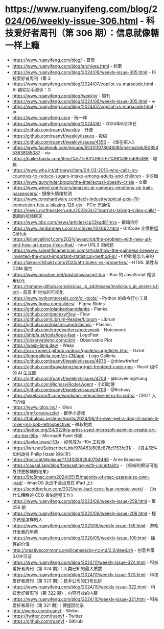 # https://www.ruanyifeng.com/blog/2024/06/weekly-issue-306.html - 科技爱好者周刊（第 306 期）：信息就像糖一样上瘾

- https://www.ruanyifeng.com/blog/ - 首页
- https://www.ruanyifeng.com/blog/archives.html - 档案
- https://www.ruanyifeng.com/blog/2024/06/weekly-issue-305.html - 科技爱好者周刊（第 3
- https://www.ruanyifeng.com/blog/2024/07/copilot-vs-marscode.html - AI 编程助手测评：G
- https://www.ruanyifeng.com/blog/weekly/ - 周刊
- https://www.ruanyifeng.com/blog/2024/06/weekly-issue-305.html - ⇐
- https://www.ruanyifeng.com/blog/2024/07/copilot-vs-marscode.html - ⇒
- https://www.ruanyifeng.com - 阮一峰
- https://www.ruanyifeng.com/blog/2024/06/ - 2024年6月28日
- https://github.com/ruanyf/weekly - 开源
- https://github.com/ruanyf/weekly/issues - 投稿
- https://github.com/ruanyf/weekly/issues/4550 - 《谁在招人》
- https://www.facebook.com/groups/553511078046085/permalink/8085453638185087 - via
- https://baike.baidu.com/item/%E7%B3%96%E7%98%BE/5685388 - 糖瘾
- https://www.who.int/zh/news/item/04-03-2015-who-calls-on-countries-to-reduce-sugars-intake-among-adults-and-children - 少吃糖
- https://www.gurwinder.blog/p/the-intellectual-obesity-crisis - 文章
- https://www.wired.com/story/amazon-ai-cameras-emotions-uk-train-passengers/ - 摄像头情绪检测
- https://www.tomshardware.com/tech-industry/optical-pcie-70-connection-hits-a-blazing-128-gts - PCIe 光通信
- https://news.northeastern.edu/2023/04/21/parrots-talking-video-calls/ - 鹦鹉的视频聊天
- https://www.bbc.com/news/articles/cg33kgd81mvo - 癫痫治疗
- https://www.landiannews.com/archives/104662.html - GitCode 全盘搬运 GitHub
- https://kilianvalkhof.com/2024/javascript/the-problem-with-new-url-and-how-url-parse-fixes-that/ - new URL() 的问题
- https://www.scientificamerican.com/article/how-the-guinness-brewery-invented-the-most-important-statistical-method-in/ - t 检验是怎么来的
- https://jakearchibald.com/2024/attributes-vs-properties/ - HTML 属性与 DOM 属性
- https://www.onsclom.net/posts/javascript-tco - Bun 的 JavaScript 尾调用优化
- https://romeov.github.io/malicious_ip_addresses/malicious_ip_analysis.html - 恶意 IP 地址的可视化
- https://www.pythonmorsels.com/cli-tools/ - Python 的命令行小工具
- https://www.figma.com/slides/ - Figma Slides
- https://github.com/plankanban/planka - Planka
- https://github.com/pacexy/flow - Flow
- https://github.com/Librum-Reader/Librum - Librum
- https://github.com/plasmicapp/plasmic - Plasmic
- https://github.com/streetwriters/notesnook - Notesnook
- https://shipfa.st/tools/logo-fast - LogoFast
- https://observablehq.com/plot/ - Observable Plot
- https://wasp-lang.dev/ - Wasp
- https://oxc-project.github.io/docs/guide/usage/linter.html - Oxlint
- https://logogalleria.com/zh-CN/app - Logo Galleria
- https://github.com/ruanyf/weekly/issues/4675 - @ddewfrefref
- https://github.com/bravekingzhang/gpt-frontend-code-gen - React 组件的 AI 生成器
- https://github.com/ruanyf/weekly/issues/4704 - @bravekingzhang
- https://github.com/Richasy/Rodel.Agent - 小幻助理
- https://github.com/ruanyf/weekly/issues/4706 - @Richasy
- https://jakelazaroff.com/words/an-interactive-intro-to-crdts/ - CRDT 入门介绍
- https://www.igloo.inc/ - IGloo
- https://jrmf.org/puzzle/ - 数学小游戏
- https://fabulous.systems/posts/2024/06/if-i-ever-get-a-dog-ill-name-it-rover-ms-bob-retrospective/ - 微软鲍勃
- https://kottke.org/24/02/this-artist-used-microsoft-paint-to-create-art-into-her-90s - Microsoft Paint 作画
- https://taylor.town/-10x - 如何成为 -10x 工程师
- https://lwn.net/SubscriberLink/978463/608c876c1153fd31/ - 《自由软件如何劫持 Philip Hazel 的生活》
- https://toot.cat/@plexus/112403882840794498 - Arne Brasseur
- https://causal.app/blog/forecasting-with-uncertainty - 《极端的假设可能导致更极端的结果》
- https://9to5mac.com/2024/05/15/majority-of-mac-users-also-own-ipad/ - 《macOS 永远不会出现在 iPad 上》
- https://scottberkun.com/2021/why-bad-ceos-fear-remote-work/ - 《为什么糟糕的 CEO 害怕远程工作》
- https://www.ruanyifeng.com/blog/2023/06/weekly-issue-259.html - 第 259 期
- https://www.ruanyifeng.com/blog/2022/06/weekly-issue-209.html - 程序员是怎样的人
- https://www.ruanyifeng.com/blog/2021/05/weekly-issue-159.html - 游戏开发者的年薪
- https://www.ruanyifeng.com/blog/2020/05/weekly-issue-109.html - 播客的价值
- http://creativecommons.org/licenses/by-nc-nd/3.0/deed.zh - 创意共享3.0许可证
- https://www.ruanyifeng.com/blog/2024/11/weekly-issue-324.html - 科技爱好者周刊（第 324 期）：人类已知的最大质数
- https://www.ruanyifeng.com/blog/2024/11/weekly-issue-323.html - 科技爱好者周刊（第 323 期）：技术公司的口号比拼
- https://www.ruanyifeng.com/blog/2024/10/weekly-issue-322.html - 科技爱好者周刊（第 322 期）：内容行业的内幕
- https://www.ruanyifeng.com/blog/2024/10/weekly-issue-321.html - 科技爱好者周刊（第 321 期）：傅盛回忆录
- http://weibo.com/ruanyf - Weibo
- https://twitter.com/ruanyf - Twitter
- https://github.com/ruanyf - GitHub